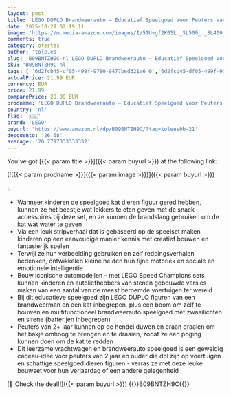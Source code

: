 ```yaml
---
layout: post
title: 'LEGO DUPLO Brandweerauto – Educatief Speelgoed Voor Peuters Vanaf 2 Jaar – Incl. Brandweerwagen  Brandweermanfiguur  Kat en Boom – Cadeautip – 10969'
date: 2025-10-29 02:19:11
image: 'https://m.media-amazon.com/images/I/51Uvgf2K05L._SL500_._SL400_.jpg'
comments: true
category: ofertas
author: 'tole.es'
slug: 'B09BNTZH9C-nl LEGO DUPLO Brandweerauto – Educatief Speelgoed Voor...'
sku: 'B09BNTZH9C-nl'
tags: [ '6d2fcb45-df05-499f-9780-9477bed321a6_0','6d2fcb45-df05-499f-9780-9477bed321a6_2601','6d2fcb45-df05-499f-9780-9477bed321a6_501','Arborist Merchandising Root','Bouw- & constructiespeelgoed','Educatief speelgoed','Montessori','Self Service','Sinterklaas','Special Features Stores','Speelgoed & spellen','Speelgoedbouwsets','lego','🇳🇱', ]
actualPrice: 21.99 EUR
currency: EUR
price: 21.99
comparePrice: 29.99 EUR
prodname: 'LEGO DUPLO Brandweerauto – Educatief Speelgoed Voor Peuters Vanaf 2 Jaar – Incl. Brandweerwagen  Brandweermanfiguur  Kat en Boom – Cadeautip – 10969'
country: 'nl'
flag: '🇳🇱'
brand: 'LEGO'
buyurl: 'https://www.amazon.nl/dp/B09BNTZH9C/?tag=tolees0b-21'
descuento: '26.68'
average: '20.7797333333332'
---
```


You've got [{{< param title >}}]({{< param buyurl >}}) at the following link:

[![{{< param prodname >}}]({{< param image >}})]({{< param buyurl >}})

ℹ️:

- Wanneer kinderen de speelgoed kat dieren figuur gered hebben, kunnen ze het beestje wat lekkers te eten geven met de snack-accessoires bij deze set, en ze kunnen de brandslang gebruiken om de kat wat water te geven
- Via een leuk stripverhaal dat is gebaseerd op de speelset maken kinderen op een eenvoudige manier kennis met creatief bouwen en fantasierijk spelen
- Terwijl ze hun verbeelding gebruiken en zelf reddingsverhalen bedenken, ontwikkelen kleine helden hun fijne motoriek en sociale en emotionele intelligentie
- Bouw iconische automodellen – met LEGO Speed Champions sets kunnen kinderen en autoliefhebbers van stenen gebouwde versies maken van een aantal van de meest beroemde voertuigen ter wereld
- Bij dit educatieve speelgoed zijn LEGO DUPLO figuren van een brandweerman en een kat inbegrepen, plus een boom om zelf te bouwen en multifunctioneel brandweerauto speelgoed met zwaailichten en sirene (batterijen inbegrepen)
- Peuters van 2+ jaar kunnen op de hendel duwen en eraan draaien om het bakje omhoog te brengen en te draaien, zodat ze een poging kunnen doen om de kat te redden
- Dit leerzame vrachtwagen en brandweerauto speelgoed is een geweldig cadeau-idee voor peuters van 2 jaar en ouder die dol zijn op voertuigen en schattige speelgoed dieren figuren - verras ze met deze leuke bouwset voor hun verjaardag of een andere gelegenheid

[🛒 Check the deal!!]({{< param buyurl >}})
{{<world>}}B09BNTZH9C{{</world>}}
